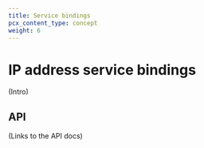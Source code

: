 ```yaml
---
title: Service bindings
pcx_content_type: concept
weight: 6
---
```


# IP address service bindings

(Intro)

## API

(Links to the API docs)